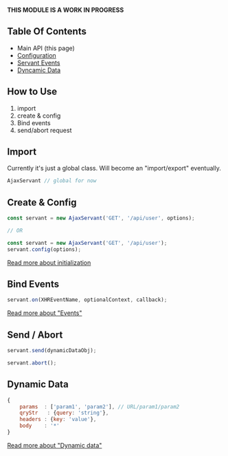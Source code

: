 **THIS MODULE IS A WORK IN PROGRESS**

Table Of Contents
-----------------
* Main API (this page)
* [Configuration](./init.md)
* [Servant Events](./events.md)
* [Dyncamic Data](./dynamic-data.md)




How to Use
----------
1. import
2. create & config
3. Bind events
4. send/abort request




Import
------
Currently it's just a global class. Will become an "import/export" eventually.
```js
AjaxServant // global for now
```




Create & Config
---------------
```js
const servant = new AjaxServant('GET', '/api/user', options);

// OR

const servant = new AjaxServant('GET', '/api/user');
servant.config(options);
```

[Read more about initialization](./init.md)




Bind Events
-----------
```js
servant.on(XHREventName, optionalContext, callback);
```
[Read more about "Events"](./events.md)




Send / Abort
------------
```js
servant.send(dynamicDataObj);

servant.abort();
```




Dynamic Data
------------
```js
{
	params  : ['param1', 'param2'], // URL/param1/param2
	qryStr   : {query: 'string'},
	headers : {key: 'value'},
	body    : '*'
}
```
[Read more about "Dynamic data"](./dynamic-data.md)
